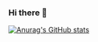 ### Hi there 👋

[![Anurag's GitHub stats](https://github-readme-stats.vercel.app/api?username=phamquochuy98)](https://github.com/anuraghazra/github-readme-stats)
